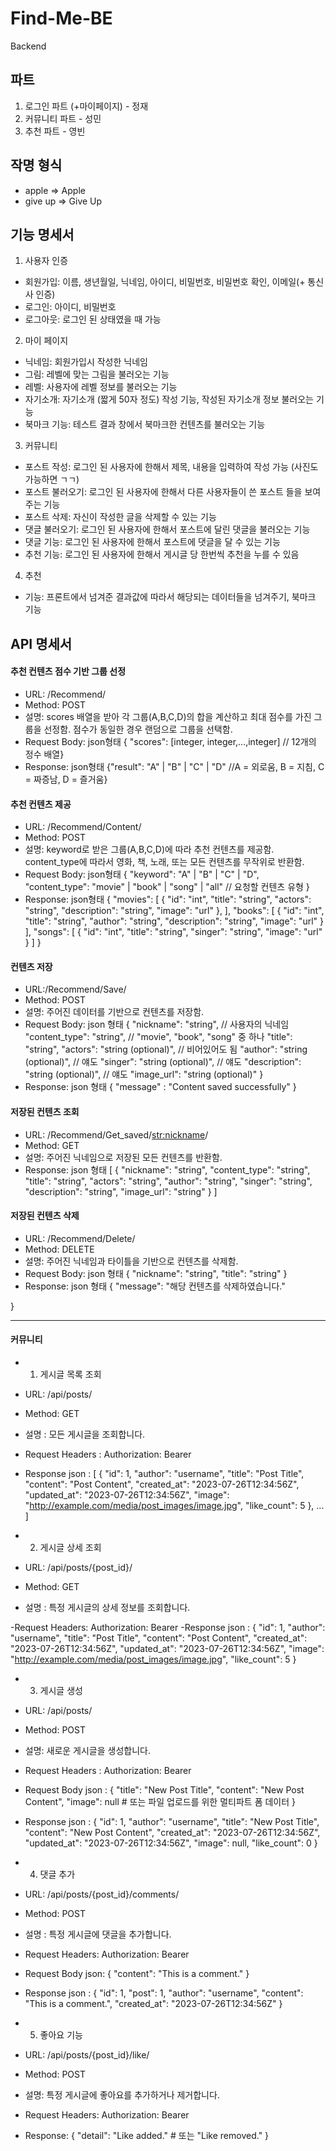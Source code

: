 # Find-Me-BE
Backend

## 파트
1. 로그인 파트 (+마이페이지) - 정재
2. 커뮤니티 파트 - 성민
3. 추천 파트 - 영빈

## 작명 형식
- apple => Apple
- give up => Give Up

## 기능 명세서
1. 사용자 인증
- 회원가입: 이름, 생년월일, 닉네임, 아이디, 비밀번호, 비밀번호 확인, 이메일(+ 통신사 인증)
- 로그인: 아이디, 비밀번호
- 로그아웃: 로그인 된 상태였을 때 가능

2. 마이 페이지
- 닉네임: 회원가입시 작성한 닉네임
- 그림: 레벨에 맞는 그림을 불러오는 기능
- 레벨: 사용자에 레벨 정보를 불러오는 기능
- 자기소개: 자기소개 (짧게 50자 정도) 작성 기능, 작성된 자기소개 정보 불러오는 기능
- 북마크 기능: 테스트 결과 창에서 북마크한 컨텐츠를 불러오는 기능

3. 커뮤니티
- 포스트 작성: 로그인 된 사용자에 한해서 제목, 내용을 입력하여 작성 가능 (사진도 가능하면 ㄱㄱ)
- 포스트 불러오기: 로그인 된 사용자에 한해서 다른 사용자들이 쓴 포스트 들을 보여주는 기능
- 포스트 삭제: 자신이 작성한 글을 삭제할 수 있는 기능
- 댓글 불러오기: 로그인 된 사용자에 한해서 포스트에 달린 댓글을 불러오는 기능
- 댓글 기능: 로그인 된 사용자에 한해서 포스트에 댓글을 달 수 있는 기능
- 추천 기능: 로그인 된 사용자에 한해서 게시글 당 한번씩 추천을 누를 수 있음

4. 추천
- 기능: 프론트에서 넘겨준 결과값에 따라서 해당되는 데이터들을 넘겨주기, 북마크 기능



## API 명세서
#### 추천 컨텐츠 점수 기반 그룹 선정
- URL: /Recommend/
- Method: POST
- 설명: scores 배열을 받아 각 그룹(A,B,C,D)의 합을 계산하고 최대 점수를 가진 그룹을 선정함. 점수가 동일한 경우 랜덤으로 그룹을 선택함.
- Request Body: json형태 { "scores": [integer, integer,...,integer] // 12개의 정수 배열}
- Response: json형태 {"result": "A" | "B" | "C" | "D" //A = 외로움, B = 지침, C = 짜증남, D =  즐거움}


#### 추천 컨텐츠 제공
- URL: /Recommend/Content/
- Method: POST
- 설명: keyword로 받은 그룹(A,B,C,D)에 따라 추천 컨텐츠를 제공함. content_type에 따라서 영화, 책, 노래, 또는 모든 컨텐츠를 무작위로 반환함.
- Request Body: json형태 
{
    "keyword": "A" | "B" | "C" | "D", 
    "content_type": "movie" | "book" | "song" | "all" // 요청할 컨텐츠 유형
}
- Response: json형태
{
    "movies": [
        {
            "id": "int",
            "title": "string",
            "actors": "string",
            "description": "string",
            "image": "url"
        },
    ],
    "books": [
        {
            "id": "int",
            "title": "string",
            "author": "string",
            "description": "string",
            "image": "url"
        }
    ],
    "songs": [
        {
            "id": "int",
            "title": "string",
            "singer": "string",
            "image": "url"
        }
    ]
}


#### 컨텐츠 저장
- URL:/Recommend/Save/
- Method: POST
- 설명: 주어진 데이터를 기반으로 컨텐츠를 저장함.
- Request Body: json 형태
{
    "nickname": "string", // 사용자의 닉네임
    "content_type": "string", // "movie", "book", "song" 중 하나
    "title": "string",
    "actors": "string (optional)", // 비어있어도 됨
    "author": "string (optional)", // 얘도
    "singer": "string (optional)", // 얘도
    "description": "string (optional)", // 얘도
    "image_url": "string (optional)"
}
- Response: json 형태
{
    "message" : "Content saved successfully"
}


#### 저장된 컨텐츠 조회
- URL: /Recommend/Get_saved/<str:nickname>/
- Method: GET
- 설명: 주어진 닉네임으로 저장된 모든 컨텐츠를 반환함.
- Response: json 형태
[
    {
        "nickname": "string",
        "content_type": "string",
        "title": "string",
        "actors": "string",
        "author": "string",
        "singer": "string",
        "description": "string",
        "image_url": "string"
    }
]


#### 저장된 컨텐츠 삭제
- URL: /Recommend/Delete/
- Method: DELETE
- 설명: 주어진 닉네임과 타이틀을 기반으로 컨텐츠를 삭제함.
- Request Body: json 형태
{
    "nickname": "string",
    "title": "string"
}
- Response: json 형태
{
    "message": "해당 컨텐츠를 삭제하였습니다."

}

------------------------------------------------
#### 커뮤니티 
- 1. 게시글 목록 조회
- URL: /api/posts/
- Method: GET
- 설명 : 모든 게시글을 조회합니다.
- Request Headers : Authorization: Bearer <token>
- Response json : [
    {
        "id": 1,
        "author": "username",
        "title": "Post Title",
        "content": "Post Content",
        "created_at": "2023-07-26T12:34:56Z",
        "updated_at": "2023-07-26T12:34:56Z",
        "image": "http://example.com/media/post_images/image.jpg",
        "like_count": 5
    },
    ...
]

- 2. 게시글 상세 조회
- URL: /api/posts/{post_id}/
- Method: GET
- 설명 : 특정 게시글의 상세 정보를 조회합니다.

-Request Headers:   Authorization: Bearer <token>
-Response json : {
    "id": 1,
    "author": "username",
    "title": "Post Title",
    "content": "Post Content",
    "created_at": "2023-07-26T12:34:56Z",
    "updated_at": "2023-07-26T12:34:56Z",
    "image": "http://example.com/media/post_images/image.jpg",
    "like_count": 5
}

- 3. 게시글 생성
- URL: /api/posts/
- Method: POST
- 설명: 새로운 게시글을 생성합니다.

- Request Headers : Authorization: Bearer <token>
- Request Body json :
{
    "title": "New Post Title",
    "content": "New Post Content",
    "image": null  # 또는 파일 업로드를 위한 멀티파트 폼 데이터
}
- Response json :
{
    "id": 1,
    "author": "username",
    "title": "New Post Title",
    "content": "New Post Content",
    "created_at": "2023-07-26T12:34:56Z",
    "updated_at": "2023-07-26T12:34:56Z",
    "image": null,
    "like_count": 0
}

- 4. 댓글 추가
- URL: /api/posts/{post_id}/comments/
- Method: POST
- 설명 : 특정 게시글에 댓글을 추가합니다.

- Request Headers: Authorization: Bearer <token>
- Request Body json:
{
    "content": "This is a comment."
}

- Response json :
{
    "id": 1,
    "post": 1,
    "author": "username",
    "content": "This is a comment.",
    "created_at": "2023-07-26T12:34:56Z"
}

- 5. 좋아요 기능
- URL: /api/posts/{post_id}/like/
- Method: POST
- 설명: 특정 게시글에 좋아요를 추가하거나 제거합니다.

- Request Headers: Authorization: Bearer <token>
- Response:
{
    "detail": "Like added."  # 또는 "Like removed."
}
